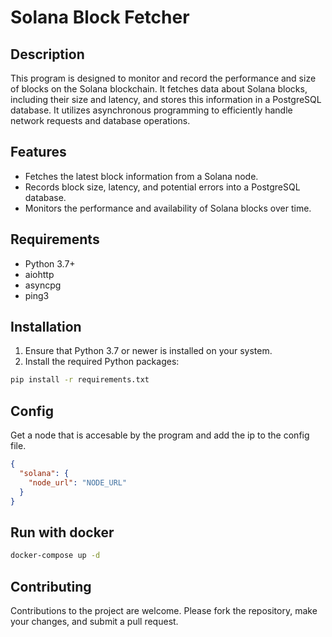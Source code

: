 # Solana Block Fetcher

## Description

This program is designed to monitor and record the performance and size of blocks on the Solana blockchain. It fetches data about Solana blocks, including their size and latency, and stores this information in a PostgreSQL database. It utilizes asynchronous programming to efficiently handle network requests and database operations.

## Features

- Fetches the latest block information from a Solana node.
- Records block size, latency, and potential errors into a PostgreSQL database.
- Monitors the performance and availability of Solana blocks over time.

## Requirements

- Python 3.7+
- aiohttp
- asyncpg
- ping3

## Installation

1. Ensure that Python 3.7 or newer is installed on your system.
2. Install the required Python packages:

```bash
pip install -r requirements.txt
```

## Config

Get a node that is accesable by the program and add the ip to the config file.

```json
{
  "solana": {
    "node_url": "NODE_URL"
  }
}
```

## Run with docker

```bash
docker-compose up -d
```

## Contributing

Contributions to the project are welcome. Please fork the repository, make your changes, and submit a pull request.
